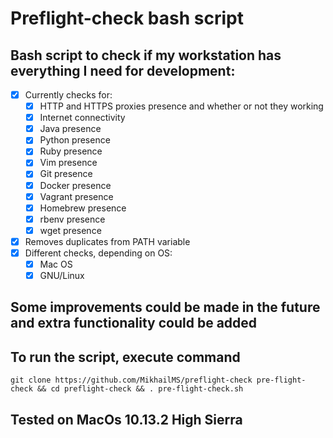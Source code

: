 # Preflight-check bash script

## Bash script to check if my workstation has everything I need for development:
- [x] Currently checks for:
  - [x] HTTP and HTTPS proxies presence and whether or not they working
  - [x] Internet connectivity
  - [x] Java presence
  - [x] Python presence
  - [x] Ruby presence
  - [x] Vim presence
  - [x] Git presence
  - [x] Docker presence
  - [x] Vagrant presence
  - [x] Homebrew presence
  - [x] rbenv presence
  - [x] wget presence
- [x] Removes duplicates from PATH variable
- [x] Different checks, depending on OS:
  - [x] Mac OS
  - [x] GNU/Linux

## Some improvements could be made in the future and extra functionality could be added

## To run the script, execute command
  `git clone https://github.com/MikhailMS/preflight-check pre-flight-check && cd preflight-check && . pre-flight-check.sh`

## Tested on MacOs 10.13.2 High Sierra
